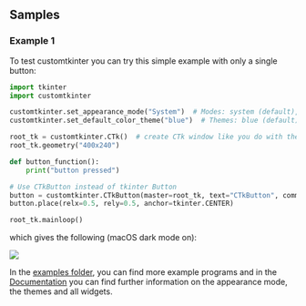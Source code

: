 ## Samples

### Example 1
To test customtkinter you can try this simple example with only a single button:
```python
import tkinter
import customtkinter

customtkinter.set_appearance_mode("System")  # Modes: system (default), light, dark
customtkinter.set_default_color_theme("blue")  # Themes: blue (default), dark-blue, green

root_tk = customtkinter.CTk()  # create CTk window like you do with the Tk window
root_tk.geometry("400x240")

def button_function():
    print("button pressed")

# Use CTkButton instead of tkinter Button
button = customtkinter.CTkButton(master=root_tk, text="CTkButton", command=button_function)
button.place(relx=0.5, rely=0.5, anchor=tkinter.CENTER)

root_tk.mainloop()
```
which gives the following (macOS dark mode on):

![](documentation_images/macOS_button_dark.png)

In the [examples folder](https://github.com/TomSchimansky/CustomTkinter/tree/master/examples), you can find more example programs and in the [Documentation](https://github.com/TomSchimansky/CustomTkinter/wiki) you can find further information on the appearance mode, the themes and all widgets.